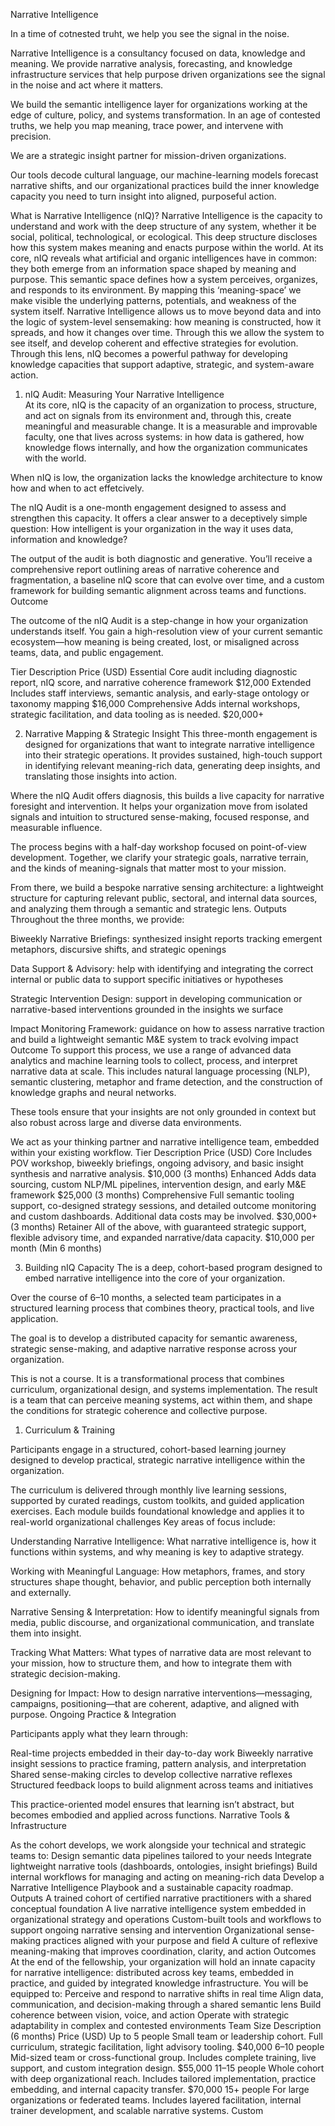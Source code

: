 
Narrative Intelligence

In a time of cotnested truht, we help you see the signal in the noise. 


Narrative Intelligence is a consultancy focused on data, knowledge and meaning.
We provide narrative analysis, forecasting, and knowledge infrastructure services that help purpose driven organizations see the signal in the noise and act where it matters.

We build the semantic intelligence layer for organizations working at the edge of culture, policy, and systems transformation. 
In an age of contested truths, we help you map meaning, trace power, and intervene with precision.

We are a strategic insight partner for mission-driven organizations.

Our tools decode cultural language, our machine-learning models forecast narrative shifts, and our organizational practices build the inner knowledge capacity you need to turn insight into aligned, purposeful action.

What is Narrative Intelligence (nIQ)? 
Narrative Intelligence is the capacity to understand and work with the deep structure of any system, whether it be social, political, technological, or ecological. This deep structure discloses how this system makes meaning and enacts purpose within the world. 
At its core, nIQ reveals what artificial and organic intelligences have in common: they both emerge from an information space shaped by meaning and purpose. This semantic space defines how a system perceives, organizes, and responds to its environment.
By mapping this ‘meaning-space’ we make visible the underlying patterns, potentials, and weakness of the system itself. Narrative Intelligence allows us to move beyond data and into the logic of system-level sensemaking: how meaning is constructed, how it spreads, and how it changes over time.
Through this we allow the system to see itself, and develop coherent and effective strategies for evolution. 
Through this lens, nIQ becomes a powerful pathway for developing knowledge capacities that support adaptive, strategic, and system-aware action.

1. nIQ Audit: Measuring Your Narrative Intelligence  
At its core, nIQ is the capacity of an organization to process, structure, and act on signals from its environment and, through this,  create meaningful and measurable change. It is a measurable and improvable faculty, one that lives across systems: in how data is gathered, how knowledge flows internally, and how the organization communicates with the world. 

When nIQ is low, the organization lacks the knowledge architecture to know how and when to act effetcively. 

The nIQ Audit is a one-month engagement designed to assess and strengthen this capacity. It offers a clear answer to a deceptively simple question: How intelligent is your organization in the way it uses data, information and knowledge?


The output of the audit is both diagnostic and generative. You’ll receive a comprehensive report outlining areas of narrative coherence and fragmentation, a baseline nIQ score that can evolve over time, and a custom framework for building semantic alignment across teams and functions. 
Outcome

The outcome of the nIQ Audit is a step-change in how your organization understands itself. You gain a high-resolution view of your current semantic ecosystem—how meaning is being created, lost, or misaligned across teams, data, and public engagement.
 
 
 Tier
Description
Price (USD)
Essential
Core audit including diagnostic report, nIQ score, and narrative coherence framework
$12,000
Extended
Includes staff interviews, semantic analysis, and early-stage ontology or taxonomy mapping
$16,000
Comprehensive
Adds internal workshops, strategic facilitation, and data tooling as is needed. 
$20,000+


2. Narrative Mapping & Strategic Insight
This three-month engagement is designed for organizations that want to integrate narrative intelligence into their strategic operations. It provides sustained, high-touch support in identifying relevant meaning-rich data, generating deep insights, and translating those insights into action.

Where the nIQ Audit offers diagnosis, this  builds a live capacity for narrative foresight and intervention. It helps your organization move from isolated signals and intuition to structured sense-making, focused response, and measurable influence.

The process begins with a half-day workshop focused on point-of-view development. Together, we clarify your strategic goals, narrative terrain, and the kinds of meaning-signals that matter most to your mission.

From there, we build a bespoke narrative sensing architecture: a lightweight structure for capturing relevant public, sectoral, and internal data sources, and analyzing them through a semantic and strategic lens.
Outputs
Throughout the three months, we provide:

Biweekly Narrative Briefings: synthesized insight reports tracking emergent metaphors, discursive shifts, and strategic openings 

Data Support & Advisory: help with identifying and integrating the correct internal or public data to support specific initiatives or hypotheses 

Strategic Intervention Design: support in developing communication or narrative-based interventions grounded in the insights we surface 

Impact Monitoring Framework: guidance on how to assess narrative traction and build a lightweight semantic M&E system to track evolving impact
Outcome
To support this process, we use a range of advanced data analytics and machine learning tools to collect, process, and interpret narrative data at scale. This includes natural language processing (NLP), semantic clustering, metaphor and frame detection, and the construction of knowledge graphs and neural networks. 

These tools ensure that your insights are not only grounded in context but also robust across large and diverse data environments.

We act as your thinking partner and narrative intelligence team, embedded within your existing workflow.
 Tier
Description
Price (USD)
Core
Includes POV workshop, biweekly briefings, ongoing advisory, and basic insight synthesis and narrative analysis. 
$10,000 (3 months)
Enhanced
Adds data sourcing, custom NLP/ML pipelines, intervention design, and early M&E framework
$25,000 (3 months)
Comprehensive
Full semantic tooling support, co-designed strategy sessions, and detailed outcome monitoring and custom dashboards. Additional data costs may be involved. 
$30,000+ (3 months)
Retainer 
All of the above, with guaranteed strategic support, flexible advisory time, and expanded narrative/data capacity.
$10,000 per month
(Min 6 months)

3. Building nIQ Capacity
The is a deep, cohort-based program designed to embed narrative intelligence into the core of your organization.

Over the course of 6–10 months, a selected team  participates in a structured learning process that combines theory, practical tools, and live application.

 The goal is to develop a distributed capacity for semantic awareness, strategic sense-making, and adaptive narrative response across your organization.

This is not a course. It is a transformational process that combines curriculum, organizational design, and systems implementation. The result is a team that can perceive meaning systems, act within them, and shape the conditions for strategic coherence and collective purpose.
1. Curriculum & Training

Participants engage in a structured, cohort-based learning journey designed to develop practical, strategic narrative intelligence within the organization.

The curriculum is delivered through monthly live learning sessions, supported by curated readings, custom toolkits, and guided application exercises. Each module builds foundational knowledge and applies it to real-world organizational challenges
Key areas of focus include:

Understanding Narrative Intelligence: What narrative intelligence is, how it functions within systems, and why meaning is key to adaptive strategy.


Working with Meaningful Language: How metaphors, frames, and story structures shape thought, behavior, and public perception both internally and externally.


Narrative Sensing & Interpretation: How to identify meaningful signals from media, public discourse, and organizational communication, and translate them into insight.


Tracking What Matters:  What types of narrative data are most relevant to your mission, how to structure them, and how to integrate them with strategic decision-making.


Designing for Impact: How to design narrative interventions—messaging, campaigns, positioning—that are coherent, adaptive, and aligned with purpose.
Ongoing Practice & Integration

Participants apply what they learn through:

Real-time projects embedded in their day-to-day work
Biweekly narrative insight sessions to practice framing, pattern analysis, and interpretation
Shared sense-making circles to develop collective narrative reflexes
Structured feedback loops to build alignment across teams and initiatives

This practice-oriented model ensures that learning isn’t abstract, but becomes embodied and applied across functions.
 Narrative Tools & Infrastructure


As the cohort develops, we work alongside your technical and strategic teams to: 
Design semantic data pipelines tailored to your needs 
Integrate lightweight narrative tools (dashboards, ontologies, insight briefings) 
Build internal workflows for managing and acting on meaning-rich data 
Develop a Narrative Intelligence Playbook and a sustainable capacity roadmap.
Outputs
A trained cohort of certified narrative practitioners with a shared conceptual foundation
A live narrative intelligence system embedded in organizational strategy and operations
Custom-built tools and workflows to support ongoing narrative sensing and intervention
Organizational sense-making practices aligned with your purpose and field
A culture of reflexive meaning-making that improves coordination, clarity, and action
Outcomes
At the end of the fellowship, your organization will hold an innate capacity for narrative intelligence: distributed across key teams, embedded in practice, and guided by integrated knowledge infrastructure.
You will be equipped to:
Perceive and respond to narrative shifts in real time
Align data, communication, and decision-making through a shared semantic lens
Build coherence between vision, voice, and action
Operate with strategic adaptability in complex and contested environments
 Team Size
Description (6  months)
Price (USD)
Up to 5 people
Small team or leadership cohort. Full curriculum, strategic facilitation, light advisory tooling.
$40,000
6–10 people
Mid-sized team or cross-functional group. Includes complete training, live support, and custom integration design.
$55,000
11–15 people
Whole cohort with deep organizational reach. Includes tailored implementation, practice embedding, and internal capacity transfer.
$70,000
15+ people
For large organizations or federated teams. Includes layered facilitation, internal trainer development, and scalable narrative systems.
Custom
